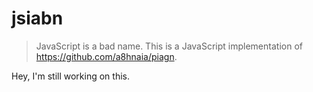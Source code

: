 # jsiabn
> JavaScript is a bad name.
This is a JavaScript implementation of https://github.com/a8hnaia/piagn.

Hey, I'm still working on this.
